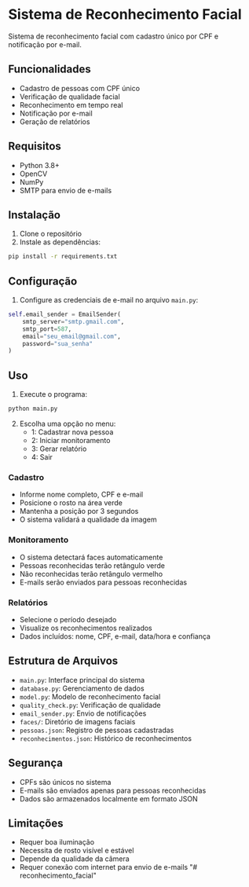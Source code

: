 # Sistema de Reconhecimento Facial

Sistema de reconhecimento facial com cadastro único por CPF e notificação por e-mail.

## Funcionalidades

- Cadastro de pessoas com CPF único
- Verificação de qualidade facial
- Reconhecimento em tempo real
- Notificação por e-mail
- Geração de relatórios

## Requisitos

- Python 3.8+
- OpenCV
- NumPy
- SMTP para envio de e-mails

## Instalação

1. Clone o repositório
2. Instale as dependências:

```bash
pip install -r requirements.txt
```

## Configuração

1. Configure as credenciais de e-mail no arquivo `main.py`:

```python
self.email_sender = EmailSender(
    smtp_server="smtp.gmail.com",
    smtp_port=587,
    email="seu_email@gmail.com",
    password="sua_senha"
)
```

## Uso

1. Execute o programa:

```bash
python main.py
```

2. Escolha uma opção no menu:
   - 1: Cadastrar nova pessoa
   - 2: Iniciar monitoramento
   - 3: Gerar relatório
   - 4: Sair

### Cadastro

- Informe nome completo, CPF e e-mail
- Posicione o rosto na área verde
- Mantenha a posição por 3 segundos
- O sistema validará a qualidade da imagem

### Monitoramento

- O sistema detectará faces automaticamente
- Pessoas reconhecidas terão retângulo verde
- Não reconhecidas terão retângulo vermelho
- E-mails serão enviados para pessoas reconhecidas

### Relatórios

- Selecione o período desejado
- Visualize os reconhecimentos realizados
- Dados incluídos: nome, CPF, e-mail, data/hora e confiança

## Estrutura de Arquivos

- `main.py`: Interface principal do sistema
- `database.py`: Gerenciamento de dados
- `model.py`: Modelo de reconhecimento facial
- `quality_check.py`: Verificação de qualidade
- `email_sender.py`: Envio de notificações
- `faces/`: Diretório de imagens faciais
- `pessoas.json`: Registro de pessoas cadastradas
- `reconhecimentos.json`: Histórico de reconhecimentos

## Segurança

- CPFs são únicos no sistema
- E-mails são enviados apenas para pessoas reconhecidas
- Dados são armazenados localmente em formato JSON

## Limitações

- Requer boa iluminação
- Necessita de rosto visível e estável
- Depende da qualidade da câmera
- Requer conexão com internet para envio de e-mails
"# reconhecimento_facial" 
